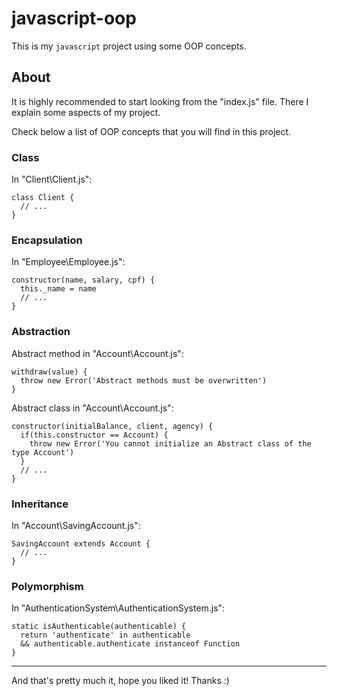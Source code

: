 # javascript-oop
This is my `javascript` project using some OOP concepts.

## About
It is highly recommended to start looking from the "index.js" file. There I explain some aspects of my project.

Check below a list of OOP concepts that you will find in this project.

### Class
In "Client\Client.js":
```
class Client {
  // ...
}
```

### Encapsulation
In "Employee\Employee.js":
```
constructor(name, salary, cpf) {
  this._name = name
  // ...
}
```

### Abstraction
Abstract method in "Account\Account.js":
```
withdraw(value) {
  throw new Error('Abstract methods must be overwritten')
}
```
Abstract class in "Account\Account.js":
```
constructor(initialBalance, client, agency) {
  if(this.constructor == Account) {
    throw new Error('You cannot initialize an Abstract class of the type Account')
  }
  // ...
}

```

### Inheritance
In "Account\SavingAccount.js":
```
SavingAccount extends Account {
  // ...
}
```

### Polymorphism
In "AuthenticationSystem\AuthenticationSystem.js":
```
static isAuthenticable(authenticable) {
  return 'authenticate' in authenticable
  && authenticable.authenticate instanceof Function
}
```

------

And that's pretty much it, hope you liked it! Thanks :)
